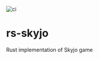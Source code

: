 ![ci](https://github.com/leroyguillaume/rs-skyjo.git/actions/workflows/ci.yml/badge.svg)

# rs-skyjo

Rust implementation of Skyjo game
